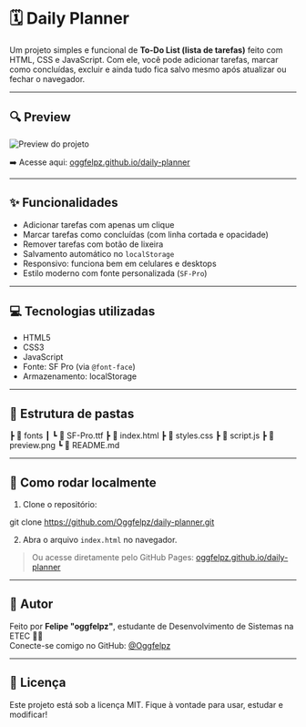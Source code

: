 # 🗓️ Daily Planner

Um projeto simples e funcional de **To-Do List (lista de tarefas)** feito com HTML, CSS e JavaScript. Com ele, você pode adicionar tarefas, marcar como concluídas, excluir e ainda tudo fica salvo mesmo após atualizar ou fechar o navegador.

---

## 🔍 Preview

![Preview do projeto](https://oggfelpz.github.io/daily-planner/![preview_TodoList_070625](https://github.com/user-attachments/assets/a208a74b-b25b-4618-b3f4-cafdf875a264)
)

➡️ Acesse aqui: [oggfelpz.github.io/daily-planner](https://oggfelpz.github.io/daily-planner/)

---

## ✨ Funcionalidades

- Adicionar tarefas com apenas um clique
- Marcar tarefas como concluídas (com linha cortada e opacidade)
- Remover tarefas com botão de lixeira
- Salvamento automático no `localStorage`
- Responsivo: funciona bem em celulares e desktops
- Estilo moderno com fonte personalizada (`SF-Pro`)

---

## 💻 Tecnologias utilizadas

- HTML5
- CSS3
- JavaScript
- Fonte: SF Pro (via `@font-face`)
- Armazenamento: localStorage

---

## 📁 Estrutura de pastas

┣ 📁 fonts
┃ ┗ 📄 SF-Pro.ttf
┣ 📄 index.html
┣ 📄 styles.css
┣ 📄 script.js
┣ 📄 preview.png
┗ 📄 README.md

---

## 🚀 Como rodar localmente

1. Clone o repositório:

git clone https://github.com/Oggfelpz/daily-planner.git

2. Abra o arquivo `index.html` no navegador.

> Ou acesse diretamente pelo GitHub Pages: [oggfelpz.github.io/daily-planner](https://oggfelpz.github.io/daily-planner/)

---

## 🧠 Autor

Feito por **Felipe "oggfelpz"**, estudante de Desenvolvimento de Sistemas na ETEC 👨‍💻  
Conecte-se comigo no GitHub: [@Oggfelpz](https://github.com/Oggfelpz)

---

## 📌 Licença

Este projeto está sob a licença MIT. Fique à vontade para usar, estudar e modificar!
